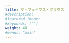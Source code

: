 ```yaml
---
title: ザ・フェイマス・グラウス
#description: 
#featured_image: 
#keywords: [""]
weight: 40
#menus: "main"
---
```

